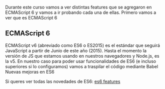 Durante este curso vamos a ver distintas features que se agregaron en ECMAScript 6 y vamos a ir probando cada una de ellas. Primero vamos a ver que es ECMAScript 6

## ECMAScript 6

ECMAScript v6 (abreviado como ES6 o ES2015) es el estándar que seguirá JavaScript a partir de Junio de este año (2015). Hasta el momento la versión de JS que estamos usando en nuestros navegadores y Node.js, es la v5. En nuestro caso para poder usar funcionalidades de ES6 (e incluso superiores si lo configuramos) vamos a traspilar el código mediante Babel
Nuevas mejoras en ES6

Si queres ver todas las novedades de ES6: [es6 features](http://es6-features.org/)